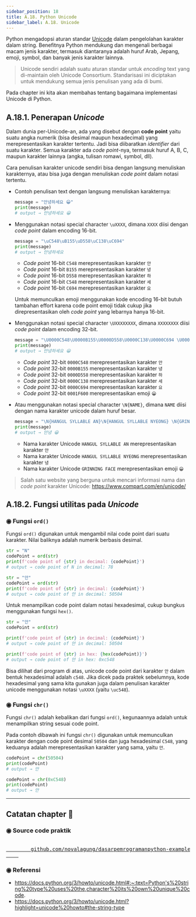```yaml
---
sidebar_position: 18
title: A.18. Python Unicode
sidebar_label: A.18. Unicode
---
```


Python mengadopsi aturan standar [Unicode](https://www.unicode.org/) dalam pengelolahan karakter dalam string. Benefitnya Python mendukung dan mengenali berbagai macam jenis karakter, termasuk diantaranya adalah huruf Arab, Jepang, emoji, symbol, dan banyak jenis karakter lainnya.

> Unicode sendiri adalah suatu aturan standar untuk *encoding* text yang di-maintain oleh Unicode Consortium. Standarisasi ini diciptakan untuk mendukung semua jenis penulisan yang ada di bumi.

Pada chapter ini kita akan membahas tentang bagaimana implementasi Unicode di Python.

## A.18.1. Penerapan *Unicode*

Dalam dunia per-Unicode-an, ada yang disebut dengan **code point** yaitu suatu angka numerik (bisa desimal maupun hexadecimal) yang merepresentasikan karakter tertentu. Jadi bisa diibaratkan *identifier* dari suatu karakter. Semua karakter ada *code point*-nya, termasuk huruf A, B, C, maupun karakter lainnya (angka, tulisan romawi, symbol, dll).

Cara penulisan karakter unicode sendiri bisa dengan langsung menuliskan karakternya, atau bisa juga dengan menuliskan *code point* dalam notasi tertentu.

- Contoh penulisan text dengan langsung menuliskan karakternya:

    ```python
    message = "안녕하세요 😀"
    print(message)
    # output → 안녕하세요 😀
    ```

- Menggunakan notasi special character `\uXXXX`, dimana `XXXX` diisi dengan *code point* dalam encoding 16-bit.

    ```python
    message = "\uC548\uB155\uD558\uC138\uC694"
    print(message)
    # output → 안녕하세요
    ```

    <ul>
    <li><i>Code point</i> 16-bit <code>C548</code> merepresentasikan karakter <code>안</code></li>
    <li><i>Code point</i> 16-bit <code>B155</code> merepresentasikan karakter <code>녕</code></li>
    <li><i>Code point</i> 16-bit <code>D558</code> merepresentasikan karakter <code>하</code></li>
    <li><i>Code point</i> 16-bit <code>C548</code> merepresentasikan karakter <code>세</code></li>
    <li><i>Code point</i> 16-bit <code>C694</code> merepresentasikan karakter <code>요</code></li>
    </ul>

    Untuk memunculkan emoji menggunakan kode encoding 16-bit butuh tambahan effort karena code point emoji tidak cukup jika direpresentasikan oleh *code point* yang lebarnya hanya 16-bit.

- Menggunakan notasi special character `\UXXXXXXXX`, dimana `XXXXXXXX` diisi *code point* dalam encoding 32-bit.

    ```python
    message = "\U0000C548\U0000B155\U0000D558\U0000C138\U0000C694 \U0001F600"
    print(message)
    # output → 안녕하세요 😀
    ```

    - *Code point* 32-bit `0000C548` merepresentasikan karakter `안`
    - *Code point* 32-bit `0000B155` merepresentasikan karakter `녕`
    - *Code point* 32-bit `0000D558` merepresentasikan karakter `하`
    - *Code point* 32-bit `0000C138` merepresentasikan karakter `세`
    - *Code point* 32-bit `0000C694` merepresentasikan karakter `요`
    - *Code point* 32-bit `0001F600` merepresentasikan emoji `😀`

- Atau menggunakan notasi special character `\N{NAME}`, dimana `NAME` diisi dengan nama karakter unicode dalam huruf besar.

    ```python
    message = "\N{HANGUL SYLLABLE AN}\N{HANGUL SYLLABLE NYEONG} \N{GRINNING FACE}"
    print(message)
    # output → 안녕 😀
    ```

    - Nama karakter Unicode `HANGUL SYLLABLE AN` merepresentasikan karakter `안`
    - Nama karakter Unicode `HANGUL SYLLABLE NYEONG` merepresentasikan karakter `녕`
    - Nama karakter Unicode `GRINNING FACE` merepresentasikan emoji `😀`

> Salah satu website yang berguna untuk mencari informasi nama dan *code point* karakter Unicode: https://www.compart.com/en/unicode/

## A.18.2. Fungsi utilitas pada *Unicode*

### ◉ Fungsi `ord()`

Fungsi `ord()` digunakan untuk mengambil nilai code point dari suatu karakter. Nilai baliknya adalah numerik berbasis desimal.

```python
str = "N"
codePoint = ord(str)
print(f'code point of {str} in decimal: {codePoint}')
# output → code point of N in decimal: 78

str = "안"
codePoint = ord(str)
print(f'code point of {str} in decimal: {codePoint}')
# output → code point of 안 in decimal: 50504
```

Untuk menampilkan code point dalam notasi hexadesimal, cukup bungkus menggunakan fungsi `hex()`.

```python
str = "안"
codePoint = ord(str)

print(f'code point of {str} in decimal: {codePoint}')
# output → code point of 안 in decimal: 50504

print(f'code point of {str} in hex: {hex(codePoint)}')
# output → code point of 안 in hex: 0xc548
```

Bisa dilihat dari program di atas, unicode code point dari karakter `안` dalam bentuk hexadesimal adalah `c548`. Jika dicek pada praktek sebelumnya, kode hexadesimal yang sama kita gunakan juga dalam penulisan karakter unicode menggunakan notasi `\uXXXX` (yaitu `\uc548`).

### ◉ Fungsi `chr()`

Fungsi `chr()` adalah kebalikan dari fungsi `ord()`, kegunaannya adalah untuk menampilkan string sesuai code point.

Pada contoh dibawah ini fungsi `chr()` digunakan untuk memunculkan karakter dengan code point desimal `50504` dan juga hexadesimal `C548`, yang keduanya adalah merepresentasikan karakter yang sama, yaitu `안`.

```python
codePoint = chr(50504)
print(codePoint)
# output → 안

codePoint = chr(0xC548)
print(codePoint)
# output → 안
```

---

<div class="section-footnote">

## Catatan chapter 📑

### ◉ Source code praktik

<pre>
    <a href="https://github.com/novalagung/dasarpemrogramanpython-example/tree/master/unicode">
        github.com/novalagung/dasarpemrogramanpython-example/../unicode
    </a>
</pre>

### ◉ Referensi

- https://docs.python.org/3/howto/unicode.html#:~:text=Python's%20string%20type%20uses%20the,character%20its%20own%20unique%20code.
- https://docs.python.org/3/howto/unicode.html?highlight=unicode%20howto#the-string-type

</div>
